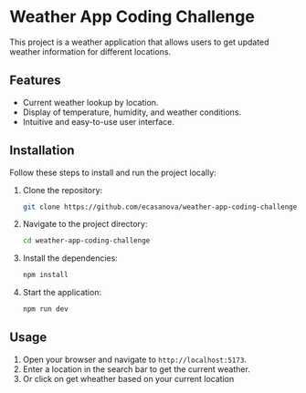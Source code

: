 # Weather App Coding Challenge

This project is a weather application that allows users to get updated weather information for different locations.

## Features

- Current weather lookup by location.
- Display of temperature, humidity, and weather conditions.
- Intuitive and easy-to-use user interface.

## Installation

Follow these steps to install and run the project locally:

1. Clone the repository:

    ```bash
    git clone https://github.com/ecasanova/weather-app-coding-challenge.git
    ```

2. Navigate to the project directory:

    ```bash
    cd weather-app-coding-challenge
    ```

3. Install the dependencies:

    ```bash
    npm install
    ```

4. Start the application:

    ```bash
    npm run dev
    ```

## Usage

1. Open your browser and navigate to `http://localhost:5173`.
2. Enter a location in the search bar to get the current weather.
3. Or click on get wheather based on your current location
